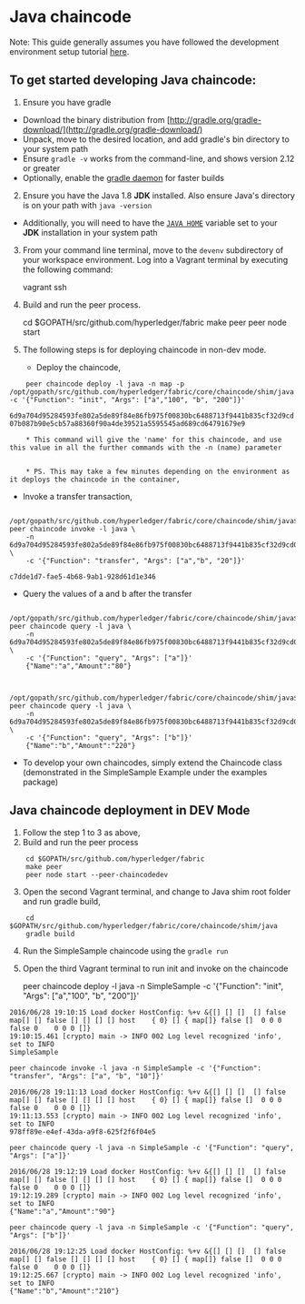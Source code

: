 # Java chaincode 

Note: This guide generally assumes you have followed the development environment setup tutorial [here](https://github.com/hyperledger/fabric/blob/master/docs/API/SandboxSetup.md).
## To get started developing Java chaincode: 
1. Ensure you have gradle
  * Download the binary distribution from [http://gradle.org/gradle-download/](http://gradle.org/gradle-download/)
  * Unpack, move to the desired location, and add gradle's bin directory to your system path
  * Ensure `gradle -v` works from the command-line, and shows version 2.12 or greater
  * Optionally, enable the [gradle daemon](https://docs.gradle.org/current/userguide/gradle_daemon.html) for faster builds
2. Ensure you have the Java 1.8 **JDK** installed. Also ensure Java's directory is on your path with `java -version`
  * Additionally, you will need to have the [`JAVA HOME`](https://docs.oracle.com/cd/E19182-01/821-0917/6nluh6gq9/index.html) variable set to your **JDK** installation in your system path
3. From your command line terminal, move to the `devenv` subdirectory of your workspace environment. Log into a Vagrant terminal by executing the following command:

    vagrant ssh

4. Build and run the peer process. 

    cd $GOPATH/src/github.com/hyperledger/fabric
    make peer
    peer node start

5. The following steps is for deploying chaincode in non-dev mode.

	* Deploy the chaincode,
```
	peer chaincode deploy -l java -n map -p /opt/gopath/src/github.com/hyperledger/fabric/core/chaincode/shim/java -c '{"Function": "init", "Args": ["a","100", "b", "200"]}'
```

`6d9a704d95284593fe802a5de89f84e86fb975f00830bc6488713f9441b835cf32d9cd07b087b90e5cb57a88360f90a4de39521a5595545ad689cd64791679e9`

		* This command will give the 'name' for this chaincode, and use this value in all the further commands with the -n (name) parameter


		* PS. This may take a few minutes depending on the environment as it deploys the chaincode in the container,

* Invoke a transfer transaction,

```
	/opt/gopath/src/github.com/hyperledger/fabric/core/chaincode/shim/java$ peer chaincode invoke -l java \
	-n 6d9a704d95284593fe802a5de89f84e86fb975f00830bc6488713f9441b835cf32d9cd07b087b90e5cb57a88360f90a4de39521a5595545ad689cd64791679e9 \
	-c '{"Function": "transfer", "Args": ["a","b", "20"]}'
```
`c7dde1d7-fae5-4b68-9ab1-928d61d1e346`

* Query the values of a and b after the transfer

```
	/opt/gopath/src/github.com/hyperledger/fabric/core/chaincode/shim/java$ peer chaincode query -l java \
	-n 6d9a704d95284593fe802a5de89f84e86fb975f00830bc6488713f9441b835cf32d9cd07b087b90e5cb57a88360f90a4de39521a5595545ad689cd64791679e9 \
	-c '{"Function": "query", "Args": ["a"]}'
	{"Name":"a","Amount":"80"}


	/opt/gopath/src/github.com/hyperledger/fabric/core/chaincode/shim/java$ peer chaincode query -l java \
	-n 6d9a704d95284593fe802a5de89f84e86fb975f00830bc6488713f9441b835cf32d9cd07b087b90e5cb57a88360f90a4de39521a5595545ad689cd64791679e9 \
	-c '{"Function": "query", "Args": ["b"]}'
	{"Name":"b","Amount":"220"}
```

* To develop your own chaincodes, simply extend the Chaincode class (demonstrated in the SimpleSample Example under the examples package)


## Java chaincode deployment in DEV Mode
1. Follow the step 1 to 3 as above,
2. Build and run the peer process
```    
    cd $GOPATH/src/github.com/hyperledger/fabric
    make peer
    peer node start --peer-chaincodedev
```
3. Open the second Vagrant terminal, and change to Java shim root folder and run gradle build,
```
    cd $GOPATH/src/github.com/hyperledger/fabric/core/chaincode/shim/java
    gradle build
```
4. Run the SimpleSample chaincode using the `gradle run`

5. Open the third Vagrant terminal to run init and invoke on the chaincode



    peer chaincode deploy -l java -n SimpleSample -c '{"Function": "init", "Args": ["a","100", "b", "200"]}'
```
2016/06/28 19:10:15 Load docker HostConfig: %+v &{[] [] []  [] false map[] [] false [] [] [] [] host    { 0} [] { map[]} false []  0 0 0 false 0    0 0 0 []}
19:10:15.461 [crypto] main -> INFO 002 Log level recognized 'info', set to INFO
SimpleSample
```
    peer chaincode invoke -l java -n SimpleSample -c '{"Function": "transfer", "Args": ["a", "b", "10"]}'

```
2016/06/28 19:11:13 Load docker HostConfig: %+v &{[] [] []  [] false map[] [] false [] [] [] [] host    { 0} [] { map[]} false []  0 0 0 false 0    0 0 0 []}
19:11:13.553 [crypto] main -> INFO 002 Log level recognized 'info', set to INFO
978ff89e-e4ef-43da-a9f8-625f2f6f04e5
```
    peer chaincode query -l java -n SimpleSample -c '{"Function": "query", "Args": ["a"]}'
```
2016/06/28 19:12:19 Load docker HostConfig: %+v &{[] [] []  [] false map[] [] false [] [] [] [] host    { 0} [] { map[]} false []  0 0 0 false 0    0 0 0 []}
19:12:19.289 [crypto] main -> INFO 002 Log level recognized 'info', set to INFO
{"Name":"a","Amount":"90"}
```
    peer chaincode query -l java -n SimpleSample -c '{"Function": "query", "Args": ["b"]}'
```
2016/06/28 19:12:25 Load docker HostConfig: %+v &{[] [] []  [] false map[] [] false [] [] [] [] host    { 0} [] { map[]} false []  0 0 0 false 0    0 0 0 []}
19:12:25.667 [crypto] main -> INFO 002 Log level recognized 'info', set to INFO
{"Name":"b","Amount":"210"}
```



